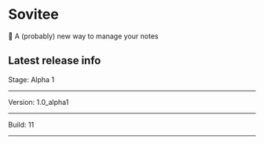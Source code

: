 # Sovitee
💜 A (probably) new way to manage your notes

Latest release info
----------------------------
Stage: Alpha 1
- - -
Version: 1.0_alpha1
- - -
Build: 11
- - -
